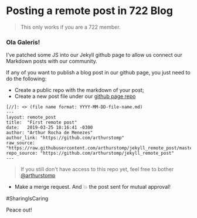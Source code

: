 # Posting a remote post in 722 Blog

> This only works if you are a 722 member.

### Ola Galeris!

I've patched some JS into our Jekyll github page to allow us connect our Markdown posts with our community.

If any of you want to publish a blog post in our github page, you just need to do the following:

* Create a public repo with the markdown of your post;
* Create a new post file under our [github page repo](https://github.com/722-network/page)
```
[//]: <> (file name format: YYYY-MM-DD-file-name.md)
---
layout: remote_post
title:  "First remote post"
date:   2019-03-25 18:16:41 -0300
author: "Arthur Rocha de Menezes"
author_link: "https://github.com/arthurstomp"
raw_source: "https://raw.githubusercontent.com/arthurstomp/jekyll_remote_post/master/README.md"
repo_source: "https://github.com/arthurstomp/jekyll_remote_post"
---
```
> If you still don't have access to this repo yet, feel free to bother [@arthurstomp](https://722-network.slack.com/team/UGSNLPZ88)

*  Make a merge request. And :boom: the post sent for mutual approval!

\#SharingIsCaring

Peace out!
